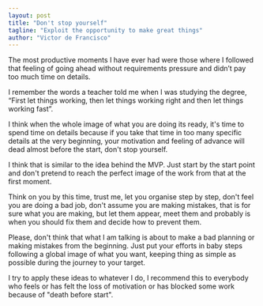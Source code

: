 ```yaml
---
layout: post
title: "Don't stop yourself"
tagline: "Exploit the opportunity to make great things"
author: "Victor de Francisco"
---
```


The most productive moments I have ever had were those where I followed that feeling of going ahead without requirements pressure and didn’t pay too much time on details.

I remember the words a teacher told me when I was studying the degree, “First let things working, then let things working right and then let things working fast”.

I think when the whole image of what you are doing its ready, it's time to spend time on details because if you take that time in too many specific details at the very beginning, your motivation and feeling of advance will dead almost before the start, don't stop yourself.

I think that is similar to the idea behind the MVP. Just start by the start point and don't pretend to reach the perfect image of the work from that at the first moment.

Think on you by this time, trust me, let you organise step by step, don't feel you are doing a bad job, don't assume you are making mistakes, that is for sure what you are making, but let them appear, meet them and probably is when you should fix them and decide how to prevent them.

Please, don't think that what I am talking is about to make a bad planning or making mistakes from the beginning. Just put your efforts in baby steps following a global image of what you want, keeping thing as simple as possible during the journey to your target.

I try to apply these ideas to whatever I do, I recommend this to everybody who feels or has felt the loss of motivation or has blocked some work because of "death before start".